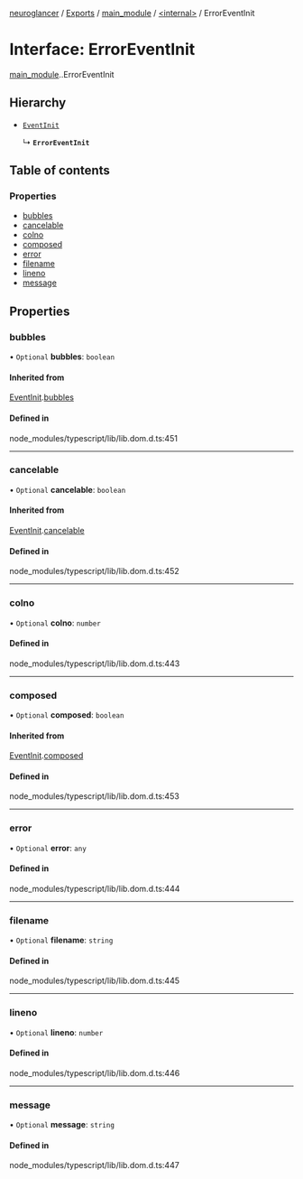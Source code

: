 [neuroglancer](../README.md) / [Exports](../modules.md) / [main\_module](../modules/main_module.md) / [<internal\>](../modules/main_module._internal_.md) / ErrorEventInit

# Interface: ErrorEventInit

[main_module](../modules/main_module.md).[<internal>](../modules/main_module._internal_.md).ErrorEventInit

## Hierarchy

- [`EventInit`](main_module._internal_.EventInit.md)

  ↳ **`ErrorEventInit`**

## Table of contents

### Properties

- [bubbles](main_module._internal_.ErrorEventInit.md#bubbles)
- [cancelable](main_module._internal_.ErrorEventInit.md#cancelable)
- [colno](main_module._internal_.ErrorEventInit.md#colno)
- [composed](main_module._internal_.ErrorEventInit.md#composed)
- [error](main_module._internal_.ErrorEventInit.md#error)
- [filename](main_module._internal_.ErrorEventInit.md#filename)
- [lineno](main_module._internal_.ErrorEventInit.md#lineno)
- [message](main_module._internal_.ErrorEventInit.md#message)

## Properties

### bubbles

• `Optional` **bubbles**: `boolean`

#### Inherited from

[EventInit](main_module._internal_.EventInit.md).[bubbles](main_module._internal_.EventInit.md#bubbles)

#### Defined in

node_modules/typescript/lib/lib.dom.d.ts:451

___

### cancelable

• `Optional` **cancelable**: `boolean`

#### Inherited from

[EventInit](main_module._internal_.EventInit.md).[cancelable](main_module._internal_.EventInit.md#cancelable)

#### Defined in

node_modules/typescript/lib/lib.dom.d.ts:452

___

### colno

• `Optional` **colno**: `number`

#### Defined in

node_modules/typescript/lib/lib.dom.d.ts:443

___

### composed

• `Optional` **composed**: `boolean`

#### Inherited from

[EventInit](main_module._internal_.EventInit.md).[composed](main_module._internal_.EventInit.md#composed)

#### Defined in

node_modules/typescript/lib/lib.dom.d.ts:453

___

### error

• `Optional` **error**: `any`

#### Defined in

node_modules/typescript/lib/lib.dom.d.ts:444

___

### filename

• `Optional` **filename**: `string`

#### Defined in

node_modules/typescript/lib/lib.dom.d.ts:445

___

### lineno

• `Optional` **lineno**: `number`

#### Defined in

node_modules/typescript/lib/lib.dom.d.ts:446

___

### message

• `Optional` **message**: `string`

#### Defined in

node_modules/typescript/lib/lib.dom.d.ts:447
